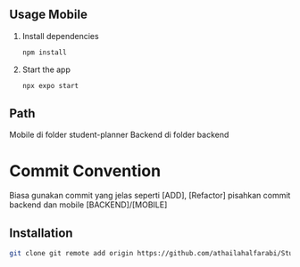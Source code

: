 
## Usage Mobile
1. Install dependencies

   ```bash
   npm install
   ```

2. Start the app

   ```bash
   npx expo start
   ```

## Path
Mobile di folder student-planner
Backend di folder backend

# Commit Convention
Biasa gunakan commit yang jelas seperti [ADD], [Refactor] 
pisahkan commit backend dan mobile [BACKEND]/[MOBILE]



## Installation


```bash
git clone git remote add origin https://github.com/athailahalfarabi/StudentPlanner.git
```